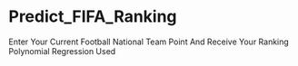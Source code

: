 # Predict_FIFA_Ranking
Enter Your Current Football National Team Point And Receive Your Ranking
Polynomial Regression Used
